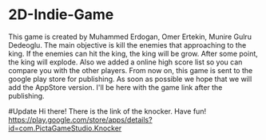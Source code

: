 # 2D-Indie-Game

This game is created by Muhammed Erdogan, Omer Ertekin, Munire Gulru Dedeoglu. The main objective is kill the enemies that approaching to the king. If the enemies can hit the king, the king will be grow. After some point, the king will explode. Also we added a online high score list so you can compare you with the other players. From now on, this game is sent to the google play store for publishing. As soon as possible we hope that we will add the AppStore version. I'll be here with the game link after the publishing. 


#Update
Hi there! There is the link of the knocker. Have fun!
https://play.google.com/store/apps/details?id=com.PictaGameStudio.Knocker
